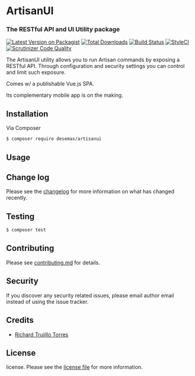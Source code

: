 # ArtisanUI
### The RESTful API and UI Utility package

[![Latest Version on Packagist][ico-version]][link-packagist]
[![Total Downloads][ico-downloads]][link-downloads]
[![Build Status][ico-travis]][link-travis]
[![StyleCI][ico-styleci]][link-styleci]
[![Scrutinizer Code Quality](https://scrutinizer-ci.com/g/RichardTrujilloTorres/artisanui/badges/quality-score.png?b=master)](https://scrutinizer-ci.com/g/RichardTrujilloTorres/artisanui/?branch=master)

The ArtisanUI utility allows you to run Artisan commands by exposing a RESTful API. 
Through configuration and security settings you can control and limit such exposure. 

Comes w/ a publishable Vue.js SPA.

Its complementary mobile app is on the making.

## Installation

Via Composer

``` bash
$ composer require desemax/artisanui
```

## Usage

## Change log

Please see the [changelog](changelog.md) for more information on what has changed recently.

## Testing

``` bash
$ composer test
```

## Contributing

Please see [contributing.md](contributing.md) for details.

## Security

If you discover any security related issues, please email author email instead of using the issue tracker.

## Credits

- [Richard Trujillo Torres][link-author]

## License

license. Please see the [license file](license.md) for more information.

[ico-version]: https://img.shields.io/packagist/v/desemax/artisanui.svg?style=flat-square
[ico-downloads]: https://img.shields.io/packagist/dt/desemax/artisanui.svg?style=flat-square
[ico-travis]: https://img.shields.io/travis/desemax/artisanui/master.svg?style=flat-square
[ico-styleci]: https://styleci.io/repos/12345678/shield

[link-packagist]: https://packagist.org/packages/desemax/artisanui
[link-downloads]: https://packagist.org/packages/desemax/artisanui
[link-travis]: https://travis-ci.org/desemax/artisanui
[link-styleci]: https://styleci.io/repos/12345678
[link-author]: mailto:richard@desemax.com
